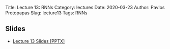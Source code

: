 Title: Lecture 13: RNNs
Category: lectures
Date: 2020-03-23
Author: Pavlos Protopapas
Slug: lecture13
Tags: RNNs


## Slides

- [Lecture 13 Slides [PPTX]](presentation/cs109b_lecture13_RNN.pptx)
